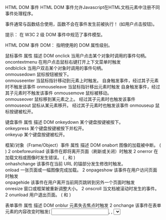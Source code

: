 HTML DOM 事件
HTML DOM 事件允许Javascript在HTML文档元素中注册不同事件处理程序。

事件通常与函数结合使用，函数不会在事件发生前被执行！ (如用户点击按钮)。

提示： 在 W3C 2 级 DOM 事件中规范了事件模型。

HTML DOM 事件
DOM： 指明使用的 DOM 属性级别。

鼠标事件
属性	描述	DOM
onclick	当用户点击某个对象时调用的事件句柄。	
oncontextmenu	在用户点击鼠标右键打开上下文菜单时触发	 
ondblclick	当用户双击某个对象时调用的事件句柄。	
onmousedown	鼠标按钮被按下。	
onmouseenter	当鼠标指针移动到元素上时触发。	自身触发事件，经过其子元素时不触发该事件
onmouseleave	当鼠标指针移出元素时触发	    自身触发事件，经过其子元素时不触发该事件
onmousemove	鼠标被移动。	
onmouseover	鼠标移到某元素之上。	经过其子元素时也触发该事件
onmouseout	鼠标从某元素移开。	    经过其子元素时也触发该事件
onmouseup	鼠标按键被松开。	




键盘事件
属性	描述	DOM
onkeydown	某个键盘按键被按下。	
onkeypress	某个键盘按键被按下并松开。	
onkeyup	某个键盘按键被松开。	



框架/对象（Frame/Object）事件
属性	描述	DOM
onabort	图像的加载被中断。 ( <object>)	2
onbeforeunload	该事件在即将离开页面（刷新或关闭）时触发	2
onerror	在加载文档或图像时发生错误。 ( <object>, <body>和 <frameset>)	 
onhashchange	该事件在当前 URL 的锚部分发生修改时触发。	 
onload	一张页面或一幅图像完成加载。	2
onpageshow	该事件在用户访问页面时触发	
onpagehide	该事件在用户离开当前网页跳转到另外一个页面时触发	
onresize	窗口或框架被重新调整大小。	2
onscroll	当文档被滚动时发生的事件。	2
onunload	用户退出页面。 ( <body> 和 <frameset>)	



表单事件
属性	描述	DOM
onblur	元素失去焦点时触发	2
onchange	该事件在表单元素的内容改变时触发( <input>, <keygen>, <select>, 和 <textarea>)	2
onfocus	元素获取焦点时触发	2
onfocusin	元素即将获取焦点时触发	2
onfocusout	元素即将失去焦点时触发	2
oninput	元素获取用户输入时触发	3
onreset	表单重置时触发	2
onsearch	用户向搜索域输入文本时触发 ( <input="search">)	 
onselect	用户选取文本时触发 ( <input> 和 <textarea>)	2
onsubmit	表单提交时触发	2


剪贴板事件
属性	描述	DOM
oncopy	该事件在用户拷贝元素内容时触发	 
oncut	该事件在用户剪切元素内容时触发	 
onpaste	该事件在用户粘贴元素内容时触发	 
打印事件
属性	描述	DOM
onafterprint	该事件在页面已经开始打印，或者打印窗口已经关闭时触发	 
onbeforeprint	该事件在页面即将开始打印时触发	 
拖动事件
事件	描述	DOM
ondrag	该事件在元素正在拖动时触发	 
ondragend	该事件在用户完成元素的拖动时触发	 
ondragenter	该事件在拖动的元素进入放置目标时触发	 
ondragleave	该事件在拖动元素离开放置目标时触发	 
ondragover	该事件在拖动元素在放置目标上时触发	 
ondragstart	该事件在用户开始拖动元素时触发	 
ondrop	该事件在拖动元素放置在目标区域时触发	 
多媒体（Media）事件
事件	描述	DOM
onabort	事件在视频/音频（audio/video）终止加载时触发。	 
oncanplay	事件在用户可以开始播放视频/音频（audio/video）时触发。	 
oncanplaythrough	事件在视频/音频（audio/video）可以正常播放且无需停顿和缓冲时触发。	 
ondurationchange	事件在视频/音频（audio/video）的时长发生变化时触发。	 
onemptied	当期播放列表为空时触发	 
onended	事件在视频/音频（audio/video）播放结束时触发。	 
onerror	事件在视频/音频（audio/video）数据加载期间发生错误时触发。	 
onloadeddata	事件在浏览器加载视频/音频（audio/video）当前帧时触发触发。	 
onloadedmetadata	事件在指定视频/音频（audio/video）的元数据加载后触发。	 
onloadstart	事件在浏览器开始寻找指定视频/音频（audio/video）触发。	 
onpause	事件在视频/音频（audio/video）暂停时触发。	 
onplay	事件在视频/音频（audio/video）开始播放时触发。	 
onplaying	事件在视频/音频（audio/video）暂停或者在缓冲后准备重新开始播放时触发。	 
onprogress	事件在浏览器下载指定的视频/音频（audio/video）时触发。	 
onratechange	事件在视频/音频（audio/video）的播放速度发送改变时触发。	 
onseeked	事件在用户重新定位视频/音频（audio/video）的播放位置后触发。	 
onseeking	事件在用户开始重新定位视频/音频（audio/video）时触发。	 
onstalled	事件在浏览器获取媒体数据，但媒体数据不可用时触发。	 
onsuspend	事件在浏览器读取媒体数据中止时触发。	 
ontimeupdate	事件在当前的播放位置发送改变时触发。	 
onvolumechange	事件在音量发生改变时触发。	 
onwaiting	事件在视频由于要播放下一帧而需要缓冲时触发。	 
动画事件
事件	描述	DOM
animationend	该事件在 CSS 动画结束播放时触发	 
animationiteration	该事件在 CSS 动画重复播放时触发	 
animationstart	该事件在 CSS 动画开始播放时触发	 
过渡事件
事件	描述	DOM
transitionend	该事件在 CSS 完成过渡后触发。	 
其他事件
事件	描述	DOM
onmessage	该事件通过或者从对象(WebSocket, Web Worker, Event Source 或者子 frame 或父窗口)接收到消息时触发	 
onmousewheel	已废弃。 使用 onwheel 事件替代	 
ononline	该事件在浏览器开始在线工作时触发。	 
onoffline	该事件在浏览器开始离线工作时触发。	 
onpopstate	该事件在窗口的浏览历史（history 对象）发生改变时触发。	 
onshow	该事件当 <menu> 元素在上下文菜单显示时触发	 
onstorage	该事件在 Web Storage(HTML 5 Web 存储)更新时触发	 
ontoggle	该事件在用户打开或关闭 <details> 元素时触发	 
onwheel	该事件在鼠标滚轮在元素上下滚动时触发	 

事件对象
常量
静态变量	描述	DOM
CAPTURING-PHASE	当前事件阶段为捕获阶段(1)	1
AT-TARGET	当前事件是目标阶段,在评估目标事件(1)	2
BUBBLING-PHASE	当前的事件为冒泡阶段 (3)	3
属性
属性	描述	DOM
bubbles	返回布尔值，指示事件是否是起泡事件类型。	2
cancelable	返回布尔值，指示事件是否可拥可取消的默认动作。	2
currentTarget	返回其事件监听器触发该事件的元素。	2
eventPhase	返回事件传播的当前阶段。	2
target	返回触发此事件的元素（事件的目标节点）。	2
timeStamp	返回事件生成的日期和时间。	2
type	返回当前 Event 对象表示的事件的名称。	2
方法
方法	描述	DOM
initEvent()	初始化新创建的 Event 对象的属性。	
preventDefault()	通知浏览器不要执行与事件关联的默认动作。	2
stopPropagation()	不再派发事件。	2
目标事件对象
方法
方法	描述	DOM
addEventListener()	允许在目标事件中注册监听事件(IE8 = attachEvent())	2
dispatchEvent()	允许发送事件到监听器上 (IE8 = fireEvent())	2
removeEventListener()	运行一次注册在事件目标上的监听事件(IE8 = detachEvent())	2
事件监听对象
方法
方法	描述	DOM
handleEvent()	把任意对象注册为事件处理程序	2
文档事件对象
方法
方法	描述	DOM
createEvent()	 	2
鼠标/键盘事件对象
属性
属性	描述	DOM
altKey	返回当事件被触发时，"ALT" 是否被按下。	2
button	返回当事件被触发时，哪个鼠标按钮被点击。	2
clientX	返回当事件被触发时，鼠标指针的水平坐标。	2
clientY	返回当事件被触发时，鼠标指针的垂直坐标。	2
ctrlKey	返回当事件被触发时，"CTRL" 键是否被按下。	2
Location	返回按键在设备上的位置	3
charCode	返回onkeypress事件触发键值的字母代码。	2
key	在按下按键时返回按键的标识符。	3
keyCode	返回onkeypress事件触发的键的值的字符代码，或者 onkeydown 或 onkeyup 事件的键的代码。	2
which	返回onkeypress事件触发的键的值的字符代码，或者 onkeydown 或 onkeyup 事件的键的代码。	2
metaKey	返回当事件被触发时，"meta" 键是否被按下。	2
relatedTarget	返回与事件的目标节点相关的节点。	2
screenX	返回当某个事件被触发时，鼠标指针的水平坐标。	2
screenY	返回当某个事件被触发时，鼠标指针的垂直坐标。	2
shiftKey	返回当事件被触发时，"SHIFT" 键是否被按下。	2
方法
方法	描述	W3C
initMouseEvent()	初始化鼠标事件对象的值	2
initKeyboardEvent()	初始化键盘事件对象的值